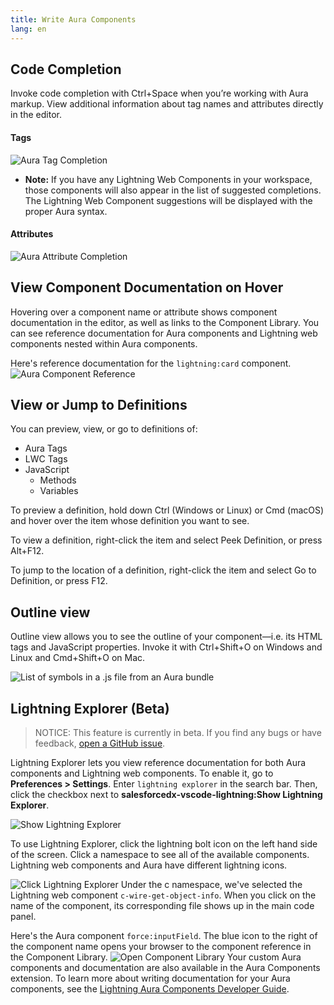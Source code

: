 ```yaml
---
title: Write Aura Components
lang: en
---
```


## Code Completion

Invoke code completion with Ctrl+Space when you’re working with Aura markup. View additional information about tag names and attributes directly in the editor.

#### Tags

![Aura Tag Completion](./images/V2_aura_tag_completion.png)

- **Note:** If you have any Lightning Web Components in your workspace, those components will also appear in the list of suggested completions. The Lightning Web Component suggestions will be displayed with the proper Aura syntax.

#### Attributes

![Aura Attribute Completion](./images/V2_aura_attribute_completion.png)

## View Component Documentation on Hover

Hovering over a component name or attribute shows component documentation in the editor, as well as links to the Component Library. You can see reference documentation for Aura components and Lightning web components nested within Aura components.

Here's reference documentation for the `lightning:card` component.
![Aura Component Reference](./images/V2_comp_reference_aura.png)

## View or Jump to Definitions

You can preview, view, or go to definitions of:

- Aura Tags
- LWC Tags
- JavaScript
  - Methods
  - Variables

To preview a definition, hold down Ctrl (Windows or Linux) or Cmd (macOS) and hover over the item whose definition you want to see.

To view a definition, right-click the item and select Peek Definition, or press Alt+F12.

To jump to the location of a definition, right-click the item and select Go to Definition, or press F12.

## Outline view

Outline view allows you to see the outline of your component—i.e. its HTML tags and JavaScript properties. Invoke it with Ctrl+Shift+O on Windows and Linux and Cmd+Shift+O on Mac.

![List of symbols in a .js file from an Aura bundle](./images/V2_outline_view.png)

## Lightning Explorer (Beta)

> NOTICE: This feature is currently in beta. If you find any bugs or have feedback, [open a GitHub issue](./en/bugs-and-feedback).

Lightning Explorer lets you view reference documentation for both Aura components and Lightning web components. To enable it, go to **Preferences > Settings**. Enter `lightning explorer` in the search bar. Then, click the checkbox next to **salesforcedx-vscode-lightning:Show Lightning Explorer**.

![Show Lightning Explorer](./images/V2_show_lightning_explorer.png)

To use Lightning Explorer, click the lightning bolt icon on the left hand side of the screen. Click a namespace to see all of the available components. Lightning web components and Aura have different lightning icons.

![Click Lightning Explorer](./images/V2_click_lightning_icon.png)
Under the c namespace, we've selected the Lightning web component `c-wire-get-object-info`. When you click on the name of the component, its corresponding file shows up in the main code panel.

Here's the Aura component `force:inputField`. The blue icon to the right of the component name opens your browser to the component reference in the Component Library.
![Open Component Library](./images/V2_input_field_comp_lib.png)
Your custom Aura components and documentation are also available in the Aura Components extension. To learn more about writing documentation for your Aura components, see the [Lightning Aura Components Developer Guide](https://developer.salesforce.com/docs/atlas.en-us.lightning.meta/lightning/components_documentation.htm).
